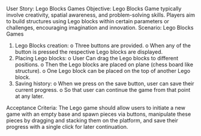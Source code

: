 User Story: Lego Blocks Games
Objective:
Lego Blocks Game typically involve creativity, spatial awareness, and problem-solving skills. Players aim to build structures using Lego blocks within certain parameters or challenges, encouraging imagination and innovation. 
Scenario: Lego Blocks Games
1.	 Lego Blocks creation:
o	Three buttons are provided.
o	When any of the button is pressed the respective Lego blocks are displayed.
2.	Placing Lego blocks:
o	User Can drag the Lego blocks to different positions.
o	Then the Lego blocks are placed on plane (chess board like structure).
o	One Lego block can be placed on the top of another Lego block.
3.	Saving history:
o	When we press on the save button, user can save their current progress.
o	So that user can continue the game from that point at any later.
 
Acceptance Criteria: 
The Lego game should allow users to initiate a new game with an empty base and spawn pieces via buttons, manipulate these pieces by dragging and stacking them on the platform, and save their progress with a single click for later continuation.
